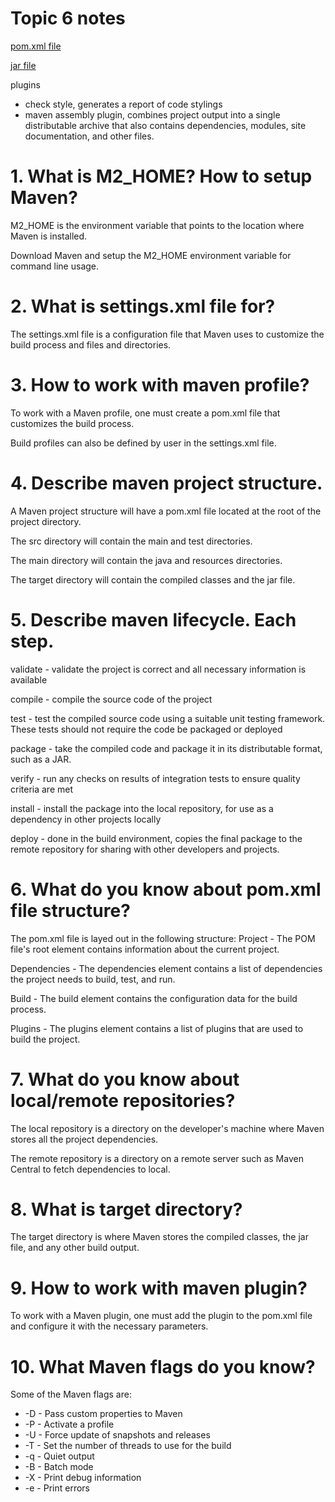 # Topic 6 notes

[pom.xml file](https://github.com/colewarner24/solvd_ta_course/blob/main/pom.xml)

[jar file](https://github.com/colewarner24/solvd_ta_course/blob/main/target/solvd_ta_course-1.0-SNAPSHOT-jar-with-dependencies.jar)

plugins
- check style, generates a report of code stylings
- maven assembly plugin, combines project output into a single distributable archive that also contains dependencies, modules, site documentation, and other files. 

# 1. What is M2_HOME? How to setup Maven?
M2_HOME is the environment variable that points to the location where Maven is installed.

Download Maven and setup the M2_HOME environment variable for command line usage.
# 2. What is settings.xml file for?
The settings.xml file is a configuration file that Maven uses to customize the build process and files and directories.
# 3. How to work with maven profile?
To work with a Maven profile, one must create a pom.xml file that customizes the build process.

Build profiles can also be defined by user in the settings.xml file.
# 4. Describe maven project structure.
A Maven project structure will have a pom.xml file located at the root of the project directory.

The src directory will contain the main and test directories.

The main directory will contain the java and resources directories.

The target directory will contain the compiled classes and the jar file.
# 5. Describe maven lifecycle. Each step.

validate - validate the project is correct and all necessary information is available

compile - compile the source code of the project

test - test the compiled source code using a suitable unit testing framework. These tests should not require the code be packaged or deployed

package - take the compiled code and package it in its distributable format, such as a JAR.

verify - run any checks on results of integration tests to ensure quality criteria are met

install - install the package into the local repository, for use as a dependency in other projects locally

deploy - done in the build environment, copies the final package to the remote repository for sharing with other developers and projects.

# 6. What do you know about pom.xml file structure?

The pom.xml file is layed out in the following structure:
Project - The POM file's root element contains information about the current project.

Dependencies - The dependencies element contains a list of dependencies the project needs to build, test, and run.

Build - The build element contains the configuration data for the build process.

Plugins - The plugins element contains a list of plugins that are used to build the project.
# 7. What do you know about local/remote repositories?
The local repository is a directory on the developer's machine where Maven stores all the project dependencies.

The remote repository is a directory on a remote server such as Maven Central to fetch dependencies to local.
# 8. What is target directory?
The target directory is where Maven stores the compiled classes, the jar file, and any other build output.
# 9. How to work with maven plugin?
To work with a Maven plugin, one must add the plugin to the pom.xml file and configure it with the necessary parameters.
# 10. What Maven flags do you know?
Some of the Maven flags are:
- -D - Pass custom properties to Maven
- -P - Activate a profile
- -U - Force update of snapshots and releases
- -T - Set the number of threads to use for the build
- -q - Quiet output
- -B - Batch mode
- -X - Print debug information
- -e - Print errors
